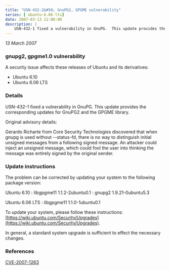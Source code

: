 ```yaml
---
title: "USN-432-2&#58; GnuPG2, GPGME vulnerability"
series: [ ubuntu-6.06-lts]
date: 2007-03-13 12:00:00
description: |
    USN-432-1 fixed a vulnerability in GnuPG.  This update provides the  corresponding updates for GnuPG2 and the GPGME library.
--- 
```

 
 

*13 March 2007*

### gnupg2, gpgme1.0 vulnerability

A security issue affects these releases of Ubuntu and its derivatives:

* Ubuntu 6.10
* Ubuntu 6.06 LTS

### Details

USN-432-1 fixed a vulnerability in GnuPG. This update provides the corresponding updates for GnuPG2 and the GPGME library.

Original advisory details:

 Gerardo Richarte from Core Security Technologies discovered that when gnupg is used without --status-fd, there is no way to distinguish initial unsigned messages from a following signed message. An attacker could inject an unsigned message, which could fool the user into thinking the message was entirely signed by the original sender.

### Update instructions

The problem can be corrected by updating your system to the following package version:

Ubuntu 6.10
 : libgpgme11 <span>1.1.2-2ubuntu0.1</span>
 : gnupg2 <span>1.9.21-0ubuntu5.3</span>

Ubuntu 6.06 LTS
 : libgpgme11 <span>1.1.0-1ubuntu0.1</span>

To update your system, please follow these instructions: [https://wiki.ubuntu.com/Security/Upgrades](https://wiki.ubuntu.com/Security/Upgrades).

In general, a standard system upgrade is sufficient to effect the necessary changes.

### References

 
 [CVE-2007-1263](http://people.ubuntu.com/~ubuntu-security/cve/CVE-2007-1263)
 

